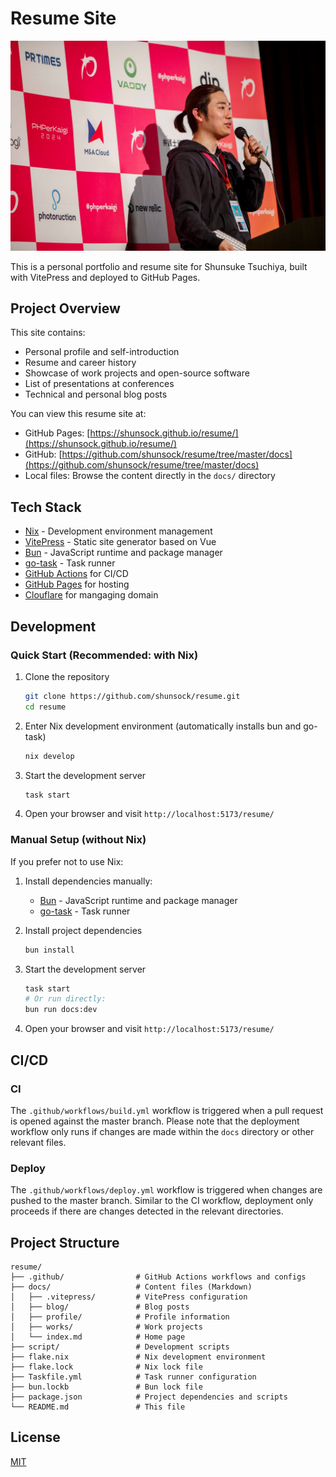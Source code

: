 # Resume Site

![](./docs/image/profile/shunsuke_tsuchiya.jpg)

This is a personal portfolio and resume site for Shunsuke Tsuchiya, built with VitePress and deployed to GitHub Pages.

## Project Overview

This site contains:
- Personal profile and self-introduction
- Resume and career history
- Showcase of work projects and open-source software
- List of presentations at conferences
- Technical and personal blog posts

You can view this resume site at:
- GitHub Pages: [https://shunsock.github.io/resume/](https://shunsock.github.io/resume/)
- GitHub: [https://github.com/shunsock/resume/tree/master/docs](https://github.com/shunsock/resume/tree/master/docs)
- Local files: Browse the content directly in the `docs/` directory

## Tech Stack

- [Nix](https://nixos.org/) - Development environment management
- [VitePress](https://vitepress.dev/) - Static site generator based on Vue
- [Bun](https://bun.sh/) - JavaScript runtime and package manager
- [go-task](https://taskfile.dev/) - Task runner
- [GitHub Actions](https://github.com/features/actions) for CI/CD
- [GitHub Pages](https://pages.github.com/) for hosting
- [Clouflare](https://www.cloudflare.com/) for mangaging domain

## Development

### Quick Start (Recommended: with Nix)

1. Clone the repository
   ```bash
   git clone https://github.com/shunsock/resume.git
   cd resume
   ```

2. Enter Nix development environment (automatically installs bun and go-task)
   ```bash
   nix develop
   ```

3. Start the development server
   ```bash
   task start
   ```

4. Open your browser and visit `http://localhost:5173/resume/`

### Manual Setup (without Nix)

If you prefer not to use Nix:

1. Install dependencies manually:
   - [Bun](https://bun.sh/) - JavaScript runtime and package manager
   - [go-task](https://taskfile.dev/) - Task runner

2. Install project dependencies
   ```bash
   bun install
   ```

3. Start the development server
   ```bash
   task start
   # Or run directly:
   bun run docs:dev
   ```

4. Open your browser and visit `http://localhost:5173/resume/`


## CI/CD

### CI

The `.github/workflows/build.yml` workflow is triggered when a pull request is opened against the master branch. Please note that the deployment workflow only runs if changes are made within the `docs` directory or other relevant files.

### Deploy

The `.github/workflows/deploy.yml` workflow is triggered when changes are pushed to the master branch. Similar to the CI workflow, deployment only proceeds if there are changes detected in the relevant directories.

## Project Structure

```
resume/
├── .github/                # GitHub Actions workflows and configs
├── docs/                   # Content files (Markdown)
│   ├── .vitepress/         # VitePress configuration
│   ├── blog/               # Blog posts
│   ├── profile/            # Profile information
│   ├── works/              # Work projects
│   └── index.md            # Home page
├── script/                 # Development scripts
├── flake.nix               # Nix development environment
├── flake.lock              # Nix lock file
├── Taskfile.yml            # Task runner configuration
├── bun.lockb               # Bun lock file
├── package.json            # Project dependencies and scripts
└── README.md               # This file
```

## License

[MIT](LICENSE)

